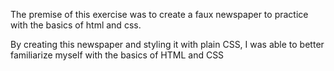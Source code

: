 The premise of this exercise was to create a faux newspaper to practice with the basics of html and css. 

By creating this newspaper and styling it with plain CSS, I was able to better familiarize myself with the basics of HTML and CSS 
